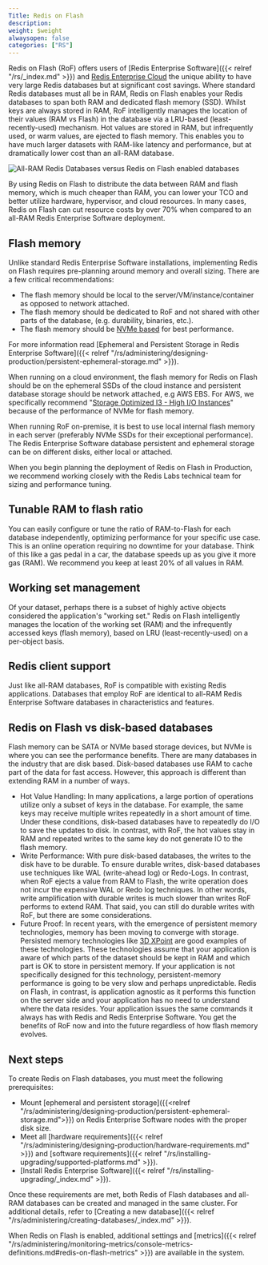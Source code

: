```yaml
---
Title: Redis on Flash
description:
weight: $weight
alwaysopen: false
categories: ["RS"]
---
```

Redis on Flash (RoF) offers users of [Redis Enterprise
Software]({{< relref "/rs/_index.md" >}}) and [Redis
Enterprise Cloud](https://redislabs.com/redis-enterprise-cloud/) the unique ability to
have very large Redis databases but at significant cost savings. Where
standard Redis databases must all be in RAM, Redis on Flash enables your
Redis databases to span both RAM and dedicated flash memory
(SSD). Whilst keys are always stored in RAM, RoF intelligently manages
the location of their values (RAM vs Flash) in the database via a
LRU-based (least-recently-used) mechanism. Hot values are stored in RAM,
but infrequently used, or warm values, are ejected to flash memory.
This enables you to have much larger datasets with RAM-like latency and
performance, but at dramatically lower cost than an all-RAM database.

![All-RAM Redis Databases versus Redis on Flash enabled
databases](/images/rs/redis_flash_px.png)

By using Redis on Flash to distribute the data between RAM and flash
memory, which is much cheaper than RAM, you can lower your TCO and
better utilize hardware, hypervisor, and cloud resources. In many cases,
Redis on Flash can cut resource costs by over 70% when compared to an
all-RAM Redis Enterprise Software deployment.

## Flash memory

Unlike standard Redis Enterprise Software installations, implementing
Redis on Flash requires pre-planning around memory and overall sizing.
There are a few critical recommendations:

- The flash memory should be local to the server/VM/instance/container
    as opposed to network attached.
- The flash memory should be dedicated to RoF and not shared with other
    parts of the database, (e.g. durability, binaries, etc.).
- The flash memory should be [NVMe
    based](https://en.wikipedia.org/wiki/NVM_Express) for best
    performance.

For more information read [Ephemeral and Persistent Storage in Redis
Enterprise
Software]({{< relref "/rs/administering/designing-production/persistent-ephemeral-storage.md" >}}).

When running on a cloud environment, the flash memory for Redis on Flash
should be on the ephemeral SSDs of the cloud instance and persistent
database storage should be network attached, e.g AWS EBS. For AWS, we
specifically recommend "[Storage Optimized I3 - High I/O
Instances](https://aws.amazon.com/ec2/instance-types/#storage-optimized)"
because of the performance of NVMe for flash memory.

When running RoF on-premise, it is best to use local internal flash
memory in each server (preferably NVMe SSDs for their exceptional
performance). The Redis Enterprise Software database persistent and
ephemeral storage can be on different disks, either local or attached.

When you begin planning the deployment of Redis on Flash in Production,
we recommend working closely with the Redis Labs technical team for
sizing and performance tuning.

## Tunable RAM to flash ratio

You can easily configure or tune the ratio of RAM-to-Flash for each
database independently, optimizing performance for your specific use
case. This is an online operation requiring no downtime for your
database. Think of this like a gas pedal in a car, the database speeds
up as you give it more gas (RAM). We recommend you keep at least 20% of
all values in RAM.

## Working set management

Of your dataset, perhaps there is a subset of highly active objects
considered the application's "working set." Redis on Flash 
intelligently manages the location of the working set (RAM) and the
infrequently accessed keys (flash memory), based on LRU
(least-recently-used) on a per-object basis.

## Redis client support

Just like all-RAM databases, RoF is compatible with existing Redis
applications. Databases that employ RoF are identical to all-RAM Redis
Enterprise Software databases in characteristics and features.

## Redis on Flash vs disk-based databases

Flash memory can be SATA or NVMe based storage devices, but NVMe is
where you can see the performance benefits. There are many databases in
the industry that are disk based. Disk-based databases use RAM to cache
part of the data for fast access. However, this approach is different
than extending RAM in a number of ways.

- Hot Value Handling: In many applications, a large portion of
    operations utilize only a subset of keys in the database. For
    example, the same keys may receive multiple writes repeatedly in a
    short amount of time. Under these conditions, disk-based databases
    have to repeatedly do I/O to save the updates to disk. In contrast,
    with RoF, the hot values stay in RAM and repeated writes to the same
    key do not generate IO to the flash memory.
- Write Performance: With pure disk-based databases, the writes to the
    disk have to be durable. To ensure durable writes, disk-based
    databases use techniques like WAL (write-ahead log) or Redo-Logs. In
    contrast, when RoF ejects a value from RAM to Flash, the write
    operation does not incur the expensive WAL or Redo log techniques.
    In other words, write amplification with durable writes is much
    slower than writes RoF performs to extend RAM. That said, you can
    still do durable writes with RoF, but there are some considerations.
- Future Proof: In recent years, with the emergence of persistent
    memory technologies, memory has been moving to converge with
    storage. Persisted memory technologies like [3D
    XPoint](https://en.wikipedia.org/wiki/3D_XPoint) are good examples
    of these technologies. These technologies assume that your
    application is aware of which parts of the dataset should be kept in
    RAM and which part is OK to store in persistent memory. If your
    application is not specifically designed for this technology,
    persistent-memory performance is going to be very slow and perhaps
    unpredictable. Redis on Flash, in contrast, is application
    agnostic as it performs this function on the server side and your
    application has no need to understand where the data resides. Your
    application issues the same commands it always has with Redis and
    Redis Enterprise Software. You get the benefits of RoF now and into
    the future regardless of how flash memory evolves.

## Next steps

To create Redis on Flash databases, you must meet the following prerequisites: 

- Mount [ephemeral and persistent storage]({{<relref "/rs/administering/designing-production/persistent-ephemeral-storage.md">}}) on Redis Enterprise Software nodes with the proper disk size.
- Meet all [hardware requirements]({{< relref "/rs/administering/designing-production/hardware-requirements.md" >}}) and [software requirements]({{< relref "/rs/installing-upgrading/supported-platforms.md" >}}).
- [Install Redis Enterprise Software]({{< relref "/rs/installing-upgrading/_index.md" >}}).

Once these requirements are met, both Redis of Flash databases and
all-RAM databases can be created and managed in the same cluster. For
additional details, refer to [Creating a new
database]({{< relref "/rs/administering/creating-databases/_index.md" >}}).

When Redis on Flash is enabled, additional settings and
[metrics]({{< relref "/rs/administering/monitoring-metrics/console-metrics-definitions.md#redis-on-flash-metrics" >}})
are available in the system.
